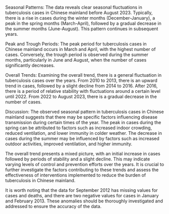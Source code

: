 Seasonal Patterns: The data reveals clear seasonal fluctuations in tuberculosis cases in Chinese mainland before August 2023. Typically, there is a rise in cases during the winter months (December-January), a peak in the spring months (March-April), followed by a gradual decrease in the summer months (June-August). This pattern continues in subsequent years.

Peak and Trough Periods: The peak period for tuberculosis cases in Chinese mainland occurs in March and April, with the highest number of cases. Conversely, the trough period is observed during the summer months, particularly in June and August, when the number of cases significantly decreases.

Overall Trends: Examining the overall trend, there is a general fluctuation in tuberculosis cases over the years. From 2010 to 2013, there is an upward trend in cases, followed by a slight decline from 2014 to 2016. After 2016, there is a period of relative stability with fluctuations around a certain level until 2022. From 2022 to August 2023, there is a gradual decrease in the number of cases.

Discussion: The observed seasonal pattern in tuberculosis cases in Chinese mainland suggests that there may be specific factors influencing disease transmission during certain times of the year. The peak in cases during the spring can be attributed to factors such as increased indoor crowding, reduced ventilation, and lower immunity in colder weather. The decrease in cases during the summer may be influenced by factors such as increased outdoor activities, improved ventilation, and higher immunity.

The overall trend presents a mixed picture, with an initial increase in cases followed by periods of stability and a slight decline. This may indicate varying levels of control and prevention efforts over the years. It is crucial to further investigate the factors contributing to these trends and assess the effectiveness of interventions implemented to reduce the burden of tuberculosis in Chinese mainland.

It is worth noting that the data for September 2012 has missing values for cases and deaths, and there are two negative values for cases in January and February 2013. These anomalies should be thoroughly investigated and addressed to ensure the accuracy of the data.
